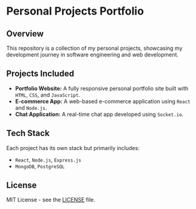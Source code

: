 # Personal Projects Portfolio

## Overview
This repository is a collection of my personal projects, showcasing my development journey in software engineering and web development.

## Projects Included
- **Portfolio Website:** A fully responsive personal portfolio site built with `HTML`, `CSS`, and `JavaScript`.
- **E-commerce App:** A web-based e-commerce application using `React` and `Node.js`.
- **Chat Application:** A real-time chat app developed using `Socket.io`.

## Tech Stack
Each project has its own stack but primarily includes:
- `React`, `Node.js`, `Express.js`
- `MongoDB`, `PostgreSQL`

## License
MIT License - see the [LICENSE](LICENSE) file.
